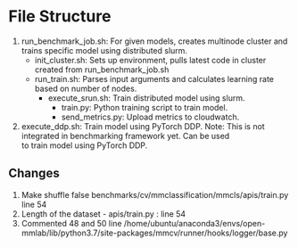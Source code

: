 # File Structure

1. run_benchmark_job.sh: For given models, creates multinode cluster and trains specific model using distributed slurm.  
    - init_cluster.sh: Sets up environment, pulls latest code in cluster created from run_benchmark_job.sh
    - run_train.sh: Parses input arguments and calculates learning rate based on number of nodes.
        - execute_srun.sh: Train distributed model using slurm.
            - train.py: Python training script to train model.
            - send_metrics.py: Upload metrics to cloudwatch.   
2. execute_ddp.sh: Train model using PyTorch DDP. Note: This is not integrated in benchmarking framework yet. Can be used  
to train model using PyTorch DDP. 
 
## Changes
1. Make shuffle false  benchmarks/cv/mmclassification/mmcls/apis/train.py line 54
2. Length of the dataset - apis/train.py : line 54
3. Commented 48 and 50 line /home/ubuntu/anaconda3/envs/open-mmlab/lib/python3.7/site-packages/mmcv/runner/hooks/logger/base.py